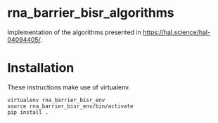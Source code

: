 # rna_barrier_bisr_algorithms
Implementation of the algorithms presented in https://hal.science/hal-04094405/. 

# Installation

These instructions make use of virtualenv.

```
virtualenv rna_barrier_bisr_env
source rna_barrier_bisr_env/bin/activate
pip install .
```
